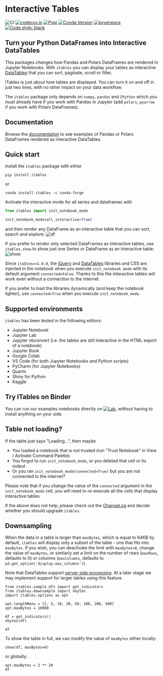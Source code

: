 # Interactive Tables

![CI](https://github.com/mwouts/itables/actions/workflows/continuous-integration.yml/badge.svg?branch=main)
[![codecov.io](https://codecov.io/github/mwouts/itables/coverage.svg?branch=main)](https://codecov.io/github/mwouts/itables?branch=main)
[![Pypi](https://img.shields.io/pypi/v/itables.svg)](https://pypi.python.org/pypi/itables)
[![Conda Version](https://img.shields.io/conda/vn/conda-forge/itables.svg)](https://anaconda.org/conda-forge/itables)
[![pyversions](https://img.shields.io/pypi/pyversions/itables.svg)](https://pypi.python.org/pypi/itables)
[![Code style: black](https://img.shields.io/badge/code%20style-black-000000.svg)](https://github.com/psf/black)

## Turn your Python DataFrames into Interactive DataTables

This packages changes how Pandas and Polars DataFrames are rendered in Jupyter Notebooks.
With `itables` you can display your tables as interactive [DataTables](https://datatables.net/)
that you can sort, paginate, scroll or filter.

ITables is just about how tables are displayed. You can turn it on and off in just two lines,
with no other impact on your data workflow.

The `itables` package only depends on `numpy`, `pandas` and `IPython`
which you must already have if you work with Pandas in Jupyter (add `polars`, `pyarrow` if you
work with Polars DataFrames).

## Documentation

Browse the [documentation](https://mwouts.github.io/itables/) to see
examples of Pandas or Polars DataFrames rendered as interactive DataTables.

## Quick start

Install the `itables` package with either
```shell
pip install itables
```

or
```shell
conda install itables -c conda-forge
```

Activate the interactive mode for all series and dataframes with
```python
from itables import init_notebook_mode

init_notebook_mode(all_interactive=True)
```
and then render any DataFrame as an interactive table that you can sort, search and explore:
![df](docs/df_example.png)

If you prefer to render only selected DataFrames as interactive tables, use `itables.show` to show just one Series or DataFrame as an interactive table:
![show](docs/show_df.png)

Since `itables==1.0.0`, the [jQuery](https://jquery.com/) and [DataTables](https://datatables.net/) libraries and CSS
are injected in the notebook when you execute `init_notebook_mode` with its default argument `connected=False`.
Thanks to this the interactive tables will work even without a connection to the internet.

If you prefer to load the libraries dynamically (and keep the notebook lighter), use `connected=True` when you
execute `init_notebook_mode`.

## Supported environments

`itables` has been tested in the following editors:
- Jupyter Notebook
- Jupyter Lab
- Jupyter nbconvert (i.e. the tables are still interactive in the HTML export of a notebook)
- Jupyter Book
- Google Colab
- VS Code (for both Jupyter Notebooks and Python scripts)
- PyCharm (for Jupyter Notebooks)
- Quarto
- Shiny for Python
- Kaggle

## Try ITables on Binder

You can run our examples notebooks directly on [![Lab](https://img.shields.io/badge/Binder-JupyterLab-blue.svg)](https://mybinder.org/v2/gh/mwouts/itables/main?urlpath=lab/tree/docs/quick_start.md), without having to install anything on your side.

## Table not loading?

If the table just says "Loading...", then maybe
- You loaded a notebook that is not trusted (run "Trust Notebook" in View / Activate Command Palette)
- You forgot to run `init_notebook_mode`, or you deleted that cell or its output
- Or you ran `init_notebook_mode(connected=True)` but you are not connected to the internet?

Please note that if you change the value of the `connected` argument in
the `init_notebook_mode` cell, you will need to re-execute all the cells
that display interactive tables.

If the above does not help, please check out the [ChangeLog](docs/changelog.md)
and decide whether you should upgrade `itables`.

## <a name="downsampling"></a> Downsampling

When the data in a table is larger than `maxBytes`, which is equal to 64KB by default, `itables` will display only a subset of the table - one that fits into `maxBytes`. If you wish, you can deactivate the limit with `maxBytes=0`, change the value of `maxBytes`, or similarly set a limit on the number of rows (`maxRows`, defaults to 0) or columns (`maxColumns`, defaults to `pd.get_option('display.max_columns')`).

Note that DataTables support [server-side processing](https://datatables.net/examples/data_sources/server_side). At a later stage we may implement support for larger tables using this feature.

```{code-cell}
from itables.sample_dfs import get_indicators
from itables.downsample import nbytes
import itables.options as opt

opt.lengthMenu = [2, 5, 10, 20, 50, 100, 200, 500]
opt.maxBytes = 10000

df = get_indicators()
nbytes(df)
```

```{code-cell}
df
```

To show the table in full, we can modify the value of `maxBytes` either locally:

```{code-cell}
show(df, maxBytes=0)
```

or globally:

```{code-cell}
opt.maxBytes = 2 ** 20
df
```
